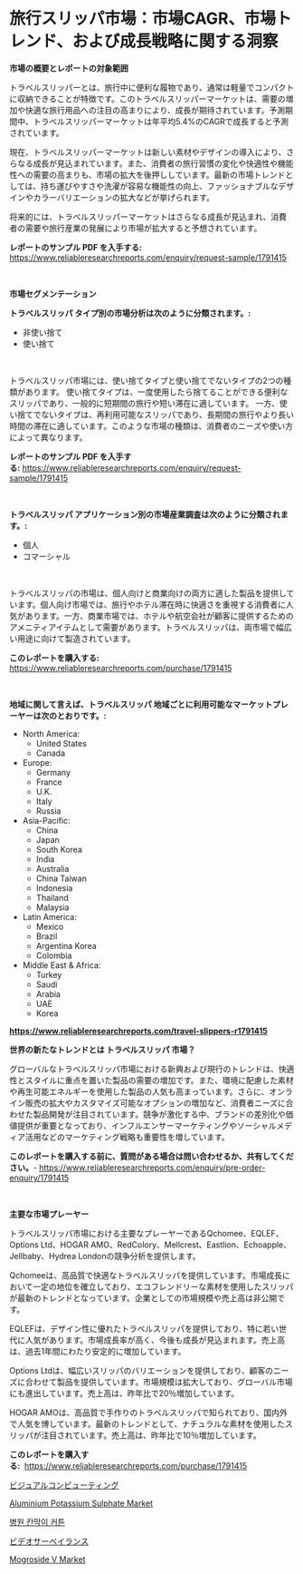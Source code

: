 <p><h1>旅行スリッパ市場：市場CAGR、市場トレンド、および成長戦略に関する洞察</h1></p><p><strong>市場の概要とレポートの対象範囲</strong></p>
<p><p>トラベルスリッパーとは、旅行中に便利な履物であり、通常は軽量でコンパクトに収納できることが特徴です。このトラベルスリッパーマーケットは、需要の増加や快適な旅行用品への注目の高まりにより、成長が期待されています。予測期間中、トラベルスリッパーマーケットは年平均5.4%のCAGRで成長すると予測されています。</p><p>現在、トラベルスリッパーマーケットは新しい素材やデザインの導入により、さらなる成長が見込まれています。また、消費者の旅行習慣の変化や快適性や機能性への需要の高まりも、市場の拡大を後押ししています。最新の市場トレンドとしては、持ち運びやすさや洗濯が容易な機能性の向上、ファッショナブルなデザインやカラーバリエーションの拡大などが挙げられます。</p><p>将来的には、トラベルスリッパーマーケットはさらなる成長が見込まれ、消費者の需要や旅行産業の発展により市場が拡大すると予想されています。</p></p>
<p><strong>レポートのサンプル PDF を入手する:</strong> <a href="https://www.reliableresearchreports.com/enquiry/request-sample/1791415">https://www.reliableresearchreports.com/enquiry/request-sample/1791415</a></p>
<p>&nbsp;</p>
<p><strong>市場セグメンテーション</strong></p>
<p><strong>トラベルスリッパ タイプ別の市場分析は次のように分類されます。:</strong></p>
<p><ul><li>非使い捨て</li><li>使い捨て</li></ul></p>
<p>&nbsp;</p>
<p><p>トラベルスリッパ市場には、使い捨てタイプと使い捨てでないタイプの2つの種類があります。 使い捨てタイプは、一度使用したら捨てることができる便利なスリッパであり、一般的に短期間の旅行や短い滞在に適しています。 一方、使い捨てでないタイプは、再利用可能なスリッパであり、長期間の旅行やより長い時間の滞在に適しています。このような市場の種類は、消費者のニーズや使い方によって異なります。</p></p>
<p><strong>レポートのサンプル PDF を入手する:</strong>&nbsp;<a href="https://www.reliableresearchreports.com/enquiry/request-sample/1791415">https://www.reliableresearchreports.com/enquiry/request-sample/1791415</a></p>
<p>&nbsp;</p>
<p><strong> トラベルスリッパ アプリケーション別の市場産業調査は次のように分類されます。:</strong></p>
<p><ul><li>個人</li><li>コマーシャル</li></ul></p>
<p>&nbsp;</p>
<p><p>トラベルスリッパの市場は、個人向けと商業向けの両方に適した製品を提供しています。個人向け市場では、旅行やホテル滞在時に快適さを重視する消費者に人気があります。一方、商業市場では、ホテルや航空会社が顧客に提供するためのアメニティアイテムとして需要があります。トラベルスリッパは、両市場で幅広い用途に向けて製造されています。</p></p>
<p><strong>このレポートを購入する:</strong>&nbsp; <a href="https://www.reliableresearchreports.com/purchase/1791415">https://www.reliableresearchreports.com/purchase/1791415</a></p>
<p>&nbsp;</p>
<p><strong>地域に関して言えば、トラベルスリッパ 地域ごとに利用可能なマーケットプレーヤーは次のとおりです。:</strong></p>
<p><ul>
    <li>
        North America:
        <ul>
            <li>United States</li>
            <li>Canada</li>
        </ul>
    </li>
    <li>
        Europe:
        <ul>
            <li>Germany</li>
            <li>France</li>
            <li>U.K.</li>
            <li>Italy</li>
            <li>Russia</li>
        </ul>
    </li>
    <li>
        Asia-Pacific:
        <ul>
            <li>China</li>
            <li>Japan</li>
            <li>South Korea</li>
            <li>India</li>
            <li>Australia</li>
            <li>China Taiwan</li>
            <li>Indonesia</li>
            <li>Thailand</li>
            <li>Malaysia</li>
        </ul>
    </li>
    <li>
        Latin America:
        <ul>
            <li>Mexico</li>
            <li>Brazil</li>
            <li>Argentina Korea</li>
            <li>Colombia</li>
        </ul>
    </li>
    <li>
        Middle East & Africa:
        <ul>
            <li>Turkey</li>
            <li>Saudi</li>
            <li>Arabia</li>
            <li>UAE</li>
            <li>Korea</li>
        </ul>
    </li>
    </ul></p>
<p><strong><a href="https://www.reliableresearchreports.com/travel-slippers-r1791415">https://www.reliableresearchreports.com/travel-slippers-r1791415</a></strong>&nbsp;</p>
<p><strong>世界の新たなトレンドとは トラベルスリッパ 市場？</strong></p>
<p><p>グローバルなトラベルスリッパ市場における新興および現行のトレンドは、快適性とスタイルに重点を置いた製品の需要の増加です。また、環境に配慮した素材や再生可能エネルギーを使用した製品の人気も高まっています。さらに、オンライン販売の拡大やカスタマイズ可能なオプションの増加など、消費者ニーズに合わせた製品開発が注目されています。競争が激化する中、ブランドの差別化や価値提供が重要となっており、インフルエンサーマーケティングやソーシャルメディア活用などのマーケティング戦略も重要性を増しています。</p></p>
<p><strong>このレポートを購入する前に、質問がある場合は問い合わせるか、共有してください。</strong>- <a href="https://www.reliableresearchreports.com/enquiry/pre-order-enquiry/1791415">https://www.reliableresearchreports.com/enquiry/pre-order-enquiry/1791415</a></p>
<p>&nbsp;</p>
<p><strong>主要な市場プレーヤー</strong></p>
<p><p>トラベルスリッパ市場における主要なプレーヤーであるQchomee、EQLEF、Options Ltd、HOGAR AMO、RedColory、Mellcrest、Eastlion、Echoapple、Jellbaby、Hydrea Londonの競争分析を提供します。</p><p>Qchomeeは、高品質で快適なトラベルスリッパを提供しています。市場成長において一定の地位を確立しており、エコフレンドリーな素材を使用したスリッパが最新のトレンドとなっています。企業としての市場規模や売上高は非公開です。</p><p>EQLEFは、デザイン性に優れたトラベルスリッパを提供しており、特に若い世代に人気があります。市場成長率が高く、今後も成長が見込まれます。売上高は、過去1年間にわたり安定的に増加しています。</p><p>Options Ltdは、幅広いスリッパのバリエーションを提供しており、顧客のニーズに合わせて製品を提供しています。市場規模は拡大しており、グローバル市場にも進出しています。売上高は、昨年比で20％増加しています。</p><p>HOGAR AMOは、高品質で手作りのトラベルスリッパで知られており、国内外で人気を博しています。最新のトレンドとして、ナチュラルな素材を使用したスリッパが注目されています。売上高は、昨年比で10％増加しています。</p></p>
<p><strong>このレポートを購入する:</strong>&nbsp;&nbsp;<a href="https://www.reliableresearchreports.com/purchase/1791415">https://www.reliableresearchreports.com/purchase/1791415</a></p>
<p><p><a href="https://medium.com/@gregost89076vddcv/2024%E5%B9%B4%E3%81%8B%E3%82%892031%E5%B9%B4%E3%81%BE%E3%81%A7%E3%81%AE%E6%9C%9F%E9%96%93%E3%81%AE%E8%A6%96%E8%A6%9A%E3%82%B3%E3%83%B3%E3%83%94%E3%83%A5%E3%83%BC%E3%83%86%E3%82%A3%E3%83%B3%E3%82%B0%E5%B8%82%E5%A0%B4%E5%88%86%E6%9E%90%E3%81%A8%E3%82%B5%E3%82%A4%E3%82%BA%E4%BA%88%E6%B8%AC-bd82a1b90df5">ビジュアルコンピューティング</a></p><p><a href="https://www.linkedin.com/pulse/aluminium-potassium-sulphate-market-size-global-industry-xbmme?trackingId=uPJQ6XGiKUBzZ7rzAQiFCg%3D%3D">Aluminium Potassium Sulphate Market</a></p><p><a href="https://medium.com/@emmareed1901/%EB%B3%91%EC%9B%90-%EC%BB%A4%ED%8A%BC-%EC%8B%9C%EC%9E%A5-%EC%A0%84%EB%A7%9D-%EC%82%B0%EC%97%85-%EA%B0%9C%EC%9A%94-%EB%B0%8F-%EC%98%88%EC%B8%A1-2024%EB%85%84%EB%B6%80%ED%84%B0-2031%EB%85%84-472f6c839318">병원 칸막이 커튼</a></p><p><a href="https://medium.com/@janrona788520/%E3%83%93%E3%83%87%E3%82%AA%E7%9B%A3%E8%A6%96%E5%B8%82%E5%A0%B4%E8%AA%BF%E6%9F%BB%E3%83%AC%E3%83%9D%E3%83%BC%E3%83%88-%E3%81%9D%E3%81%AE%E6%AD%B4%E5%8F%B2%E3%81%8A%E3%82%88%E3%81%B32031%E5%B9%B4%E3%81%BE%E3%81%A7%E3%81%AE%E4%BA%88%E6%B8%AC-0d73264cba06">ビデオサーベイランス</a></p><p><a href="https://www.linkedin.com/pulse/decoding-mogroside-v-market-deep-dive-latest-trends-segmentation-lctue?trackingId=brCiQfcjne2OGf3bkz5rTQ%3D%3D">Mogroside V Market</a></p></p>